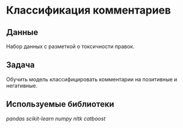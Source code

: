 # Классификация комментариев


## Данные

Набор данных с разметкой о токсичности правок.

## Задача

Обучить модель классифицировать комментарии на позитивные и негативные.

## Используемые библиотеки

*pandas* *scikit-learn* *numpy* *nltk* *catboost*
